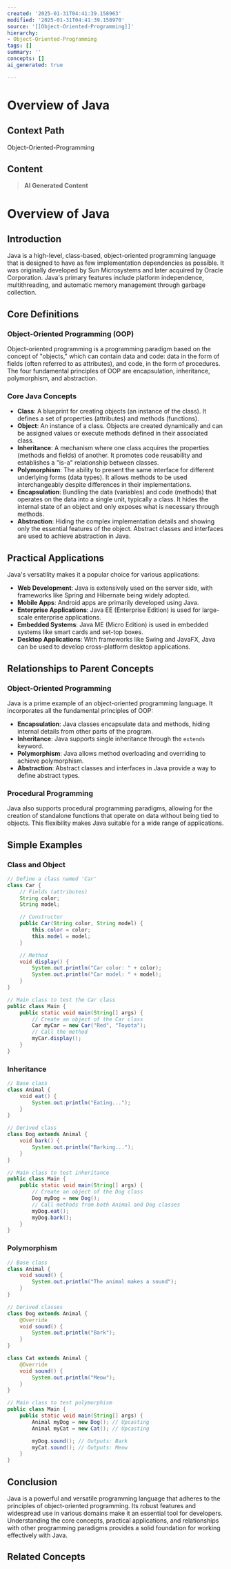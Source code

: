 ```yaml
---
created: '2025-01-31T04:41:39.158963'
modified: '2025-01-31T04:41:39.158970'
source: '[[Object-Oriented-Programming]]'
hierarchy:
- Object-Oriented-Programming
tags: []
summary: ''
concepts: []
ai_generated: true

---
```


# Overview of Java

## Context Path
Object-Oriented-Programming

## Content
> **AI Generated Content**
 # Overview of Java

## Introduction
Java is a high-level, class-based, object-oriented programming language that is designed to have as few implementation dependencies as possible. It was originally developed by Sun Microsystems and later acquired by Oracle Corporation. Java's primary features include platform independence, multithreading, and automatic memory management through garbage collection.

## Core Definitions
### Object-Oriented Programming (OOP)
Object-oriented programming is a programming paradigm based on the concept of "objects," which can contain data and code: data in the form of fields (often referred to as attributes), and code, in the form of procedures. The four fundamental principles of OOP are encapsulation, inheritance, polymorphism, and abstraction.

### Core Java Concepts
- **Class**: A blueprint for creating objects (an instance of the class). It defines a set of properties (attributes) and methods (functions).
- **Object**: An instance of a class. Objects are created dynamically and can be assigned values or execute methods defined in their associated class.
- **Inheritance**: A mechanism where one class acquires the properties (methods and fields) of another. It promotes code reusability and establishes a "is-a" relationship between classes.
- **Polymorphism**: The ability to present the same interface for different underlying forms (data types). It allows methods to be used interchangeably despite differences in their implementations.
- **Encapsulation**: Bundling the data (variables) and code (methods) that operates on the data into a single unit, typically a class. It hides the internal state of an object and only exposes what is necessary through methods.
- **Abstraction**: Hiding the complex implementation details and showing only the essential features of the object. Abstract classes and interfaces are used to achieve abstraction in Java.

## Practical Applications
Java's versatility makes it a popular choice for various applications:
- **Web Development**: Java is extensively used on the server side, with frameworks like Spring and Hibernate being widely adopted.
- **Mobile Apps**: Android apps are primarily developed using Java.
- **Enterprise Applications**: Java EE (Enterprise Edition) is used for large-scale enterprise applications.
- **Embedded Systems**: Java ME (Micro Edition) is used in embedded systems like smart cards and set-top boxes.
- **Desktop Applications**: With frameworks like Swing and JavaFX, Java can be used to develop cross-platform desktop applications.

## Relationships to Parent Concepts
### Object-Oriented Programming
Java is a prime example of an object-oriented programming language. It incorporates all the fundamental principles of OOP:
- **Encapsulation**: Java classes encapsulate data and methods, hiding internal details from other parts of the program.
- **Inheritance**: Java supports single inheritance through the `extends` keyword.
- **Polymorphism**: Java allows method overloading and overriding to achieve polymorphism.
- **Abstraction**: Abstract classes and interfaces in Java provide a way to define abstract types.

### Procedural Programming
Java also supports procedural programming paradigms, allowing for the creation of standalone functions that operate on data without being tied to objects. This flexibility makes Java suitable for a wide range of applications.

## Simple Examples
### Class and Object
```java
// Define a class named 'Car'
class Car {
    // Fields (attributes)
    String color;
    String model;

    // Constructor
    public Car(String color, String model) {
        this.color = color;
        this.model = model;
    }

    // Method
    void display() {
        System.out.println("Car color: " + color);
        System.out.println("Car model: " + model);
    }
}

// Main class to test the Car class
public class Main {
    public static void main(String[] args) {
        // Create an object of the Car class
        Car myCar = new Car("Red", "Toyota");
        // Call the method
        myCar.display();
    }
}
```
### Inheritance
```java
// Base class
class Animal {
    void eat() {
        System.out.println("Eating...");
    }
}

// Derived class
class Dog extends Animal {
    void bark() {
        System.out.println("Barking...");
    }
}

// Main class to test inheritance
public class Main {
    public static void main(String[] args) {
        // Create an object of the Dog class
        Dog myDog = new Dog();
        // Call methods from both Animal and Dog classes
        myDog.eat();
        myDog.bark();
    }
}
```
### Polymorphism
```java
// Base class
class Animal {
    void sound() {
        System.out.println("The animal makes a sound");
    }
}

// Derived classes
class Dog extends Animal {
    @Override
    void sound() {
        System.out.println("Bark");
    }
}

class Cat extends Animal {
    @Override
    void sound() {
        System.out.println("Meow");
    }
}

// Main class to test polymorphism
public class Main {
    public static void main(String[] args) {
        Animal myDog = new Dog(); // Upcasting
        Animal myCat = new Cat(); // Upcasting

        myDog.sound(); // Outputs: Bark
        myCat.sound(); // Outputs: Meow
    }
}
```
## Conclusion
Java is a powerful and versatile programming language that adheres to the principles of object-oriented programming. Its robust features and widespread use in various domains make it an essential tool for developers. Understanding the core concepts, practical applications, and relationships with other programming paradigms provides a solid foundation for working effectively with Java.

## Related Concepts
